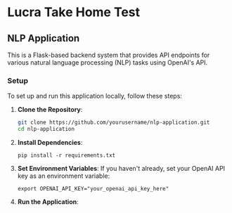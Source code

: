 # Lucra Take Home Test

## NLP Application

This is a Flask-based backend system that provides API endpoints for various natural language processing (NLP) tasks using OpenAI's API.

### Setup

To set up and run this application locally, follow these steps:

1. **Clone the Repository**:

   ```bash
   git clone https://github.com/yourusername/nlp-application.git
   cd nlp-application

2. **Install Dependencies**:

   ```
   pip install -r requirements.txt
3. **Set Environment Variables**:
   If you haven't already, set your OpenAI API key as an environment variable:

   ```
   export OPENAI_API_KEY="your_openai_api_key_here"
   ```
   
4. **Run the Application**:

